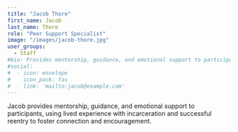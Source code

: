 ```yaml
---
title: "Jacob Thore"
first_name: Jacob
last_name: Thore
role: "Peer Support Specialist"
image: "/images/jacob-thore.jpg"
user_groups:
  - Staff
#bio: Provides mentorship, guidance, and emotional support to participants, using lived experience with incarceration and successful reentry to foster connection and encouragement.
#social:
#  - icon: envelope
#    icon_pack: fas
#    link: 'mailto:jacob@example.com'
---
```


Jacob provides mentorship, guidance, and emotional support to participants, using lived experience with incarceration and successful reentry to foster connection and encouragement.
